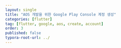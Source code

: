 ```yaml
---
layout: single
title: "AOS 개발을 위한 Google Play Console 계정 생성"
categories: [flutter]
tag: [flutter, google, aos, create, account]
order: 3
published: false
typora-root-url: ../
---
```


### 
